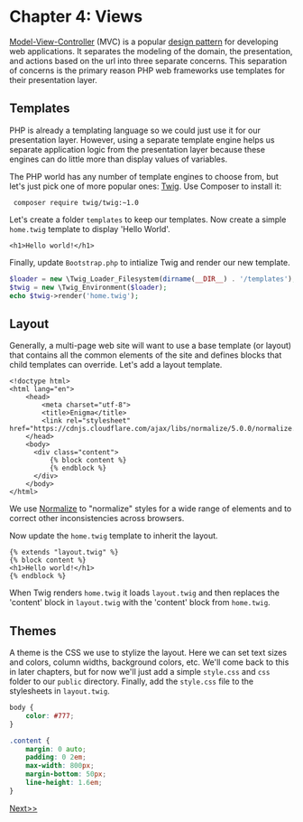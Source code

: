 # Chapter 4: Views

[Model-View-Controller](https://en.wikipedia.org/wiki/Model%E2%80%93view%E2%80%93controller)
(MVC) is a popular [design pattern](https://en.wikipedia.org/wiki/Design_pattern)
for developing web applications. It separates the modeling of the domain, the
presentation, and actions based on the url into three separate concerns.  This
separation of concerns is the primary reason PHP web frameworks use templates for their
presentation layer.

## Templates

PHP is already a templating language so we could just use it for our presentation
layer. However, using a separate template engine helps us separate application logic
from the presentation layer because these engines can do little more than display
values of variables.

The PHP world has any number of template engines to choose from, but let's just pick
one of more popular ones: [Twig](http://twig.sensiolabs.org/). Use Composer to install it:

```
 composer require twig/twig:~1.0
 ```
Let's create a folder `templates` to keep our templates. Now create a simple `home.twig`
template to display 'Hello World'.
```
<h1>Hello world!</h1>
```
Finally, update `Bootstrap.php` to intialize Twig and render our new template.
```php
$loader = new \Twig_Loader_Filesystem(dirname(__DIR__) . '/templates');
$twig = new \Twig_Environment($loader);
echo $twig->render('home.twig');
```

## Layout

Generally, a multi-page web site will want to use a base template (or layout)
that contains all the common elements of the site and defines blocks that child
templates can override. Let's add a layout template.
```
<!doctype html>
<html lang="en">
    <head>
        <meta charset="utf-8">
        <title>Enigma</title>
        <link rel="stylesheet" href="https://cdnjs.cloudflare.com/ajax/libs/normalize/5.0.0/normalize.min.css">
    </head>
    <body>
      <div class="content">
          {% block content %}
          {% endblock %}
      </div>
    </body>
</html>
```
We use [Normalize](https://github.com/necolas/normalize.css) to "normalize" styles
for a wide range of elements and to correct other inconsistencies across browsers.

Now update the `home.twig` template to inherit the layout.
```
{% extends "layout.twig" %}
{% block content %}
<h1>Hello world!</h1>
{% endblock %}
```

When Twig renders `home.twig` it loads `layout.twig` and then replaces the 'content'
block in `layout.twig` with the 'content' block from `home.twig`.

## Themes

A theme is the CSS we use to stylize the layout. Here we can set text sizes and colors, column
widths, background colors, etc. We'll come back to this in later chapters, but for now
we'll just add a simple `style.css` and `css` folder to our `public` directory.  Finally, add the `style.css`
file to the stylesheets in `layout.twig`.
```css
body {
    color: #777;
}

.content {
    margin: 0 auto;
    padding: 0 2em;
    max-width: 800px;
    margin-bottom: 50px;
    line-height: 1.6em;
}
```

[Next>>](Chapter05/)
